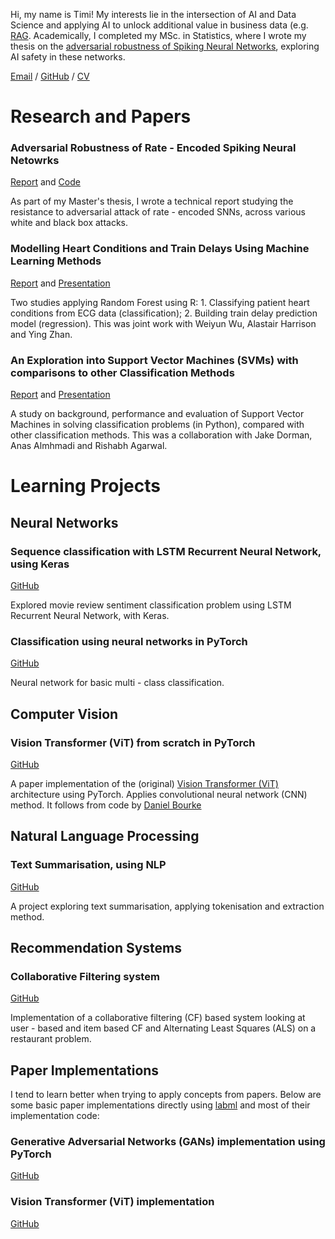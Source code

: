 Hi, my name is Timi! My interests lie in the intersection of AI and Data Science and applying AI to unlock additional value in business data (e.g. [RAG](https://www.promptingguide.ai/techniques/rag). Academically, I completed my MSc. in Statistics, where I wrote my thesis on the [adversarial robustness of Spiking Neural Networks](https://drive.google.com/file/d/1NdYRftmOiM_erzlxs9h_YgUNy9scDw4m/view?usp=drive_link), exploring AI safety in these networks. 

[Email](timicsbe@gmail.com) / [GitHub](https://github.com/timif2) / [CV](https://drive.google.com/file/d/1_2QWCdqKewpJduUf-kRKy2IXr3CqEt-0/view?usp=drive_link)

# Research and Papers

### Adversarial Robustness of Rate - Encoded Spiking Neural Netowrks
[Report](https://drive.google.com/file/d/1NdYRftmOiM_erzlxs9h_YgUNy9scDw4m/view?usp=drive_link) and [Code](https://github.com/timif2/snnthesis)

As part of my Master's thesis, I wrote a technical report studying the resistance to adversarial attack of rate - encoded SNNs, across various white and black box attacks. 

### Modelling Heart Conditions and Train Delays Using Machine Learning Methods
[Report](https://drive.google.com/file/d/1_0EtthoHm4a43jCS9MVekJJbdfj-IMJE/view) and [Presentation](https://drive.google.com/file/d/1_Ux7vyic87vTSMUXvnXjPnkLclO2G_KN/view?usp=drive_link)

Two studies applying Random Forest using R: 1. Classifying patient heart conditions from ECG data (classification); 2. Building train delay prediction model (regression). This was joint work with Weiyun Wu, Alastair Harrison and Ying Zhan. 

### An Exploration into Support Vector Machines (SVMs) with comparisons to other Classification Methods
[Report](https://drive.google.com/file/d/1dnVUuo5qzrcsPZSsihKi5bjX9aBOk1Ba/view) and [Presentation](https://drive.google.com/file/d/16frjD8d4BP-dOteUeaN2nMpkQiJi_vaH/view?usp=sharing)

A study on background, performance and evaluation of Support Vector Machines in solving classification problems (in Python), compared with other classification methods. This was a collaboration with Jake Dorman, Anas Almhmadi and Rishabh Agarwal.

# Learning Projects

## Neural Networks

### Sequence classification with LSTM Recurrent Neural Network, using Keras
[GitHub](https://github.com/timif2/neural-networks/blob/90e84800424fce0ff569115d7204b7344e84a045/Sequence%20Classification%20with%20LSTM%20Recurrent%20Neural%20Networks%20with%20Keras.ipynb)

Explored movie review sentiment classification problem using LSTM Recurrent Neural Network, with Keras.

### Classification using neural networks in PyTorch
[GitHub](https://github.com/timif2/neural-networks/blob/9489a21a391af28e1dd75296ffc92612906e7a10/Neural%20Network%20(Multi%20-%20class)%20Classification%20in%20PyTorch.ipynb)

Neural network for basic multi - class classification. 

## Computer Vision

### Vision Transformer (ViT) from scratch in PyTorch
[GitHub](https://github.com/timif2/computer-vision/blob/bed7418b0a8a61bc8b31797573696afd6f055b51/Vision%20Transformer%20(ViT)%20from%20scratch%20in%20PyTorch%20(Paper%20Implementation).ipynb)

A paper implementation of the (original) [Vision Transformer (ViT)](https://arxiv.org/abs/2010.11929) architecture using PyTorch. Applies convolutional neural network (CNN) method. It follows from code by [Daniel Bourke](https://github.com/mrdbourke/pytorch-deep-learning/)

## Natural Language Processing

### Text Summarisation, using NLP
[GitHub](https://github.com/timif2/language-models/blob/b61241d7cc7343ef5a2e1c358ce663a01c4785cb/Text%20Summarisation%20using%20Natural%20Language%20Processing.ipynb)

A project exploring text summarisation, applying tokenisation and extraction method.

## Recommendation Systems

### Collaborative Filtering system
[GitHub](https://github.com/timif2/recommendation-systems/blob/1fee42d5c8305d58d31c5993037980a3a8bc509e/Collaborative_filtering.ipynb)

Implementation of a collaborative filtering (CF) based system looking at user - based and item based CF and Alternating Least Squares (ALS) on a restaurant problem.

## Paper Implementations

I tend to learn better when trying to apply concepts from papers. Below are some basic paper implementations directly using [labml](https://github.com/labmlai) and most of their implementation code:

### Generative Adversarial Networks (GANs) implementation using PyTorch
[GitHub](https://github.com/timif2/paper-implementations/blob/f94bfe42c01132bd3303eeee7e0143e7e8a14572/Generative%20Adversarial%20Network%20(GAN)%20with%20PyTorch.ipynb)

### Vision Transformer (ViT) implementation
[GitHub](https://github.com/timif2/paper-implementations/blob/f94bfe42c01132bd3303eeee7e0143e7e8a14572/Vision%20Transformer%20(ViT)%20using%20PyTorch.ipynb)



